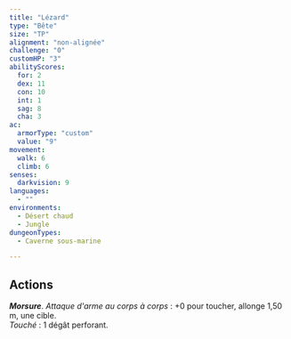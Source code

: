 ```yaml
---
title: "Lézard"
type: "Bête"
size: "TP"
alignment: "non-alignée"
challenge: "0"
customHP: "3"
abilityScores:
  for: 2
  dex: 11
  con: 10
  int: 1
  sag: 8
  cha: 3
ac:
  armorType: "custom"
  value: "9"
movement:
  walk: 6
  climb: 6
senses:
  darkvision: 9
languages:
  - ""
environments:
  - Désert chaud
  - Jungle
dungeonTypes:
  - Caverne sous-marine

---
```

## Actions
_**Morsure**_. _Attaque d'arme au corps à corps_ : +0 pour toucher, allonge 1,50 m, une cible.  
_Touché_ : 1 dégât perforant.
